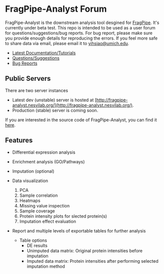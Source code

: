 # FragPipe-Analyst Forum

FragPipe-Analyst is the downstream analysis tool desgined for [FragPipe](https://fragpipe.nesvilab.org/). It's currently under beta test.
This repo is intended to be used as a user forum for questions/suggestions/bug reports. For bug report, please make sure you provide enough details for reproducing the errors. If you feel more safe to share data via email, please email it to [yihsiao@umich.edu](yihsiao@umich.edu). 

- [Latest Documentation/Tutorials](https://github.com/MonashProteomics/FragPipe-Analyst/tree/main/docs)
- [Questions/Suggestions](https://github.com/Nesvilab/FragPipe-Analyst/discussions)
- [Bug Reports](https://github.com/Nesvilab/FragPipe-Analyst/issues)

## Public Servers

There are two server instances
- Latest dev (unstable) server is hosted at [http://fragpipe-analyst.nesvilab.org/](http://fragpipe-analyst.nesvilab.org/).
- Production (stable) server is coming soon.

If you are interested in the source code of FragPipe-Analyst, you can find it [here](https://github.com/MonashProteomics/FragPipe-Analyst).

## Features

- Differential expression analysis
- Enrichment analysis (GO/Pathways)
- Imputation (optional)
- Data visualization
  1. PCA
  2. Sample correlation
  3. Heatmaps
  4. Missing value inspection
  5. Sample coverage
  6. Protein intensity plots for slected protein(s)
  7. Imputation effect evaluation

- Report and multiple levels of exportable tables for further analysis
  - Table options
    - DE results
    - Unimputed data matrix: Original protein intensities before imputation
    - Imputed data matrix: Protein intensities after performing selected imputation method
